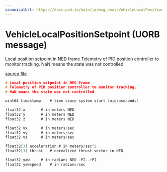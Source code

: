 ```yaml
---
canonicalUrl: https://docs.px4.io/main/ja/msg_docs/VehicleLocalPositionSetpoint
---
```


# VehicleLocalPositionSetpoint (UORB message)

Local position setpoint in NED frame Telemetry of PID position controller to monitor tracking. NaN means the state was not controlled

[source file](https://github.com/PX4/PX4-Autopilot/blob/release/1.14/msg/VehicleLocalPositionSetpoint.msg)

```c
# Local position setpoint in NED frame
# Telemetry of PID position controller to monitor tracking.
# NaN means the state was not controlled

uint64 timestamp    # time since system start (microseconds)

float32 x       # in meters NED
float32 y       # in meters NED
float32 z       # in meters NED

float32 vx      # in meters/sec
float32 vy      # in meters/sec
float32 vz      # in meters/sec

float32[3] acceleration # in meters/sec^2
float32[3] thrust   # normalized thrust vector in NED

float32 yaw     # in radians NED -PI..+PI
float32 yawspeed    # in radians/sec

```
